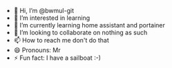 - 👋 Hi, I’m @bwmul-git
- 👀 I’m interested in learning
- 🌱 I’m currently learning home assistant and portainer
- 💞️ I’m looking to collaborate on nothing as such
- 📫 How to reach me don't do that
- 😄 Pronouns: Mr
- ⚡ Fun fact: I have a sailboat :-)

<!---
bwmul-git/bwmul-git is a ✨ special ✨ repository because its `README.md` (this file) appears on your GitHub profile.
You can click the Preview link to take a look at your changes.
--->
